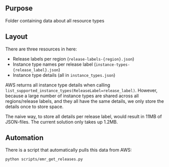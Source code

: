 ## Purpose 
Folder containing data about all resource types

## Layout
There are three resources in here:
 - Release labels per region (`release-labels-{region}.json`)
 - Instance type names per release label (`instance-types-{release_label}.json`)
 - Instance type details (all in `instance_types.json`)

AWS returns all instance type details when calling `list_supported_instance_types(ReleaseLabel=release_label)`.
However, because a large number of instance types are shared across all regions/release labels, and they all have the same details, we only store the details once to store space.

The naive way, to store all details per release label, would result in 11MB of JSON-files. The current solution only takes up 1.2MB.

## Automation
There is a script that automatically pulls this data from AWS:

```bash
python scripts/emr_get_releases.py
```
